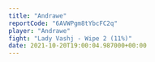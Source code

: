 ```yaml
---
title: "Andrawe"
reportCode: "6AVWPgm8tYbcFC2q"
player: "Andrawe"
fight: "Lady Vashj - Wipe 2 (11%)"
date: 2021-10-20T19:00:04.987000+00:00
---
```

